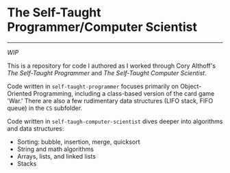 # The Self-Taught Programmer/Computer Scientist

---

_WIP_

This is a repository for code I authored as I worked through Cory Althoff's _The Self-Taught Programmer_ and _The 
Self-Taught Computer Scientist_.

Code written in `self-taught-programmer` focuses primarily on Object-Oriented Programming, including a class-based 
version of the card game 'War.' There are also a few rudimentary data structures (LIFO stack, FIFO queue) in the `CS` 
subfolder.

Code written in `self-taugh-computer-scientist` dives deeper into algorithms and data structures:
* Sorting: bubble, insertion, merge, quicksort
* String and math algorithms
* Arrays, lists, and linked lists
* Stacks